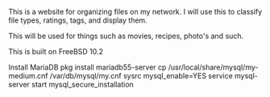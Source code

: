 This is a website for organizing files on my network.
I will use this to classify file types, ratings, tags, and display them.

This will be used for things such as movies, recipes, photo's and such.

This is built on FreeBSD 10.2

Install MariaDB
	pkg install mariadb55-server
	cp /usr/local/share/mysql/my-medium.cnf /var/db/mysql/my.cnf
	sysrc mysql_enable=YES
	service mysql-server start
	mysql_secure_installation
